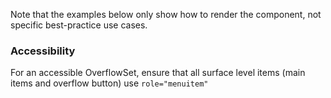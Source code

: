 Note that the examples below only show how to render the component, not specific best-practice use cases.

### Accessibility

For an accessible OverflowSet, ensure that all surface level items (main items and overflow button) use `role="menuitem"`
